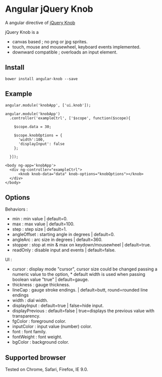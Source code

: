 Angular jQuery Knob
===================

A angular directive of [jQuery Knob](https://github.com/aterrien/jQuery-Knob/blob/master/js/jquery.knob.js)

jQuery Knob is a

* canvas based ; no png or jpg sprites.
* touch, mouse and mousewheel, keyboard events implemented.
* downward compatible ; overloads an input element.

## Install

```
bower install angular-knob --save
```

## Example

```
angular.module('knobApp', ['ui.knob']);

angular.module('knobApp')
  .controller('exampleCtrl', ['$scope', function($scope){

    $scope.data = 30;

    $scope.knobOptions = {
      'width':100,
      'displayInput': false
    };

  }]);
```

```
<body ng-app='knobApp'>
  <div ng-controller="exampleCtrl">
      <knob knob-data="data" knob-options="knobOptions"></knob>
  </div>
</body>
```

## Options

Behaviors :

* min : min value | default=0.
* max : max value | default=100.
*  step : step size | default=1.
*  angleOffset : starting angle in degrees | default=0.
* angleArc : arc size in degrees | default=360.
* stopper : stop at min & max on keydown/mousewheel | default=true.
* readOnly : disable input and events | default=false.

UI :

* cursor : display mode "cursor", cursor size could be changed passing a numeric value to the option, * default width is used when passing boolean value "true" | default=gauge.
* thickness : gauge thickness.
* lineCap : gauge stroke endings. | default=butt, round=rounded line endings
* width : dial width.
* displayInput : default=true | false=hide input.
* displayPrevious : default=false | true=displays the previous value with transparency.
* fgColor : foreground color.
* inputColor : input value (number) color.
* font : font family.
* fontWeight : font weight.
* bgColor : background color.

## Supported browser

Tested on Chrome, Safari, Firefox, IE 9.0.

